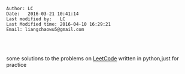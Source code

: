 ```
Author: LC
Date:   2016-03-21 10:41:14
Last modified by:   LC
Last Modified time: 2016-04-10 16:29:21
Email: liangchaowu5@gmail.com
```
<br>
<br>

some solutions to the problems on [LeetCode][1] written in python,just for practice

[1]: https://leetcode.com/problemset/algorithms/